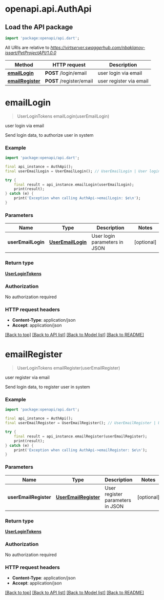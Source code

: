 # openapi.api.AuthApi

## Load the API package
```dart
import 'package:openapi/api.dart';
```

All URIs are relative to *https://virtserver.swaggerhub.com/nbaklanov-issart/PetProjectAPI/1.0.0*

Method | HTTP request | Description
------------- | ------------- | -------------
[**emailLogin**](AuthApi.md#emaillogin) | **POST** /login/email | user login via email
[**emailRegister**](AuthApi.md#emailregister) | **POST** /register/email | user register via email


# **emailLogin**
> UserLoginTokens emailLogin(userEmailLogin)

user login via email

Send login data, to authorize user in system

### Example
```dart
import 'package:openapi/api.dart';

final api_instance = AuthApi();
final userEmailLogin = UserEmailLogin(); // UserEmailLogin | User login parameters in JSON

try {
    final result = api_instance.emailLogin(userEmailLogin);
    print(result);
} catch (e) {
    print('Exception when calling AuthApi->emailLogin: $e\n');
}
```

### Parameters

Name | Type | Description  | Notes
------------- | ------------- | ------------- | -------------
 **userEmailLogin** | [**UserEmailLogin**](UserEmailLogin.md)| User login parameters in JSON | [optional] 

### Return type

[**UserLoginTokens**](UserLoginTokens.md)

### Authorization

No authorization required

### HTTP request headers

 - **Content-Type**: application/json
 - **Accept**: application/json

[[Back to top]](#) [[Back to API list]](../README.md#documentation-for-api-endpoints) [[Back to Model list]](../README.md#documentation-for-models) [[Back to README]](../README.md)

# **emailRegister**
> UserLoginTokens emailRegister(userEmailRegister)

user register via email

Send login data, to register user in system

### Example
```dart
import 'package:openapi/api.dart';

final api_instance = AuthApi();
final userEmailRegister = UserEmailRegister(); // UserEmailRegister | User register parameters in JSON

try {
    final result = api_instance.emailRegister(userEmailRegister);
    print(result);
} catch (e) {
    print('Exception when calling AuthApi->emailRegister: $e\n');
}
```

### Parameters

Name | Type | Description  | Notes
------------- | ------------- | ------------- | -------------
 **userEmailRegister** | [**UserEmailRegister**](UserEmailRegister.md)| User register parameters in JSON | [optional] 

### Return type

[**UserLoginTokens**](UserLoginTokens.md)

### Authorization

No authorization required

### HTTP request headers

 - **Content-Type**: application/json
 - **Accept**: application/json

[[Back to top]](#) [[Back to API list]](../README.md#documentation-for-api-endpoints) [[Back to Model list]](../README.md#documentation-for-models) [[Back to README]](../README.md)

